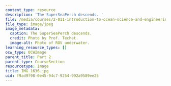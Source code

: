 ```yaml
---
content_type: resource
description: 'The SuperSeaPerch descends. '
file: /media/courses/2-011-introduction-to-ocean-science-and-engineering-spring-2006/f9ad9f980e4594c79254992a9589ee25_IMG_1636.jpg
file_type: image/jpeg
image_metadata:
  caption: The SuperSeaPerch descends.
  credit: Photo by Prof. Techet.
  image-alt: Photo of ROV underwater.
learning_resource_types: []
ocw_type: OCWImage
parent_title: Part 2
parent_type: CourseSection
resourcetype: Image
title: IMG_1636.jpg
uid: f9ad9f98-0e45-94c7-9254-992a9589ee25
---
```

